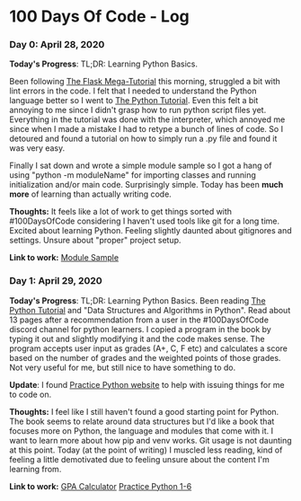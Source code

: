# 100 Days Of Code - Log

### Day 0: April 28, 2020

**Today's Progress**: TL;DR: Learning Python Basics. 

Been following [The Flask Mega-Tutorial](https://blog.miguelgrinberg.com/post/the-flask-mega-tutorial-part-i-hello-world) this morning, struggled a bit with lint errors in the code. I felt that I needed to understand the Python language better so I went to [The Python Tutorial](https://docs.python.org/3/tutorial/). Even this felt a bit annoying to me since I didn't grasp how to run python script files yet. Everything in the tutorial was done with the interpreter, which annoyed me since when I made a mistake I had to retype a bunch of lines of code. So I detoured and found a tutorial on how to simply run a .py file and found it was very easy. 

Finally I sat down and wrote a simple module sample so I got a hang of using "python -m moduleName" for importing classes and running initialization and/or main code. Surprisingly simple. Today has been **much more** of learning than actually writing code.

**Thoughts:** It feels like a lot of work to get things sorted with #100DaysOfCode considering I haven't used tools like git for a long time. Excited about learning Python. Feeling slightly daunted about gitignores and settings. Unsure about "proper" project setup.

**Link to work:** [Module Sample](https://github.com/SauceChord/learning-python/tree/master/Module%20Sample)

### Day 1: April 29, 2020

**Today's Progress**: TL;DR: Learning Python Basics. Been reading [The Python Tutorial](https://docs.python.org/3/tutorial/) and "Data Structures and Algorithms in Python". Read about 13 pages after a recommendation from a user in the #100DaysOfCode discord channel for python learners. I copied a program in the book by typing it out and slightly modifying it and the code makes sense. The program accepts user input as grades (A+, C, F etc) and calculates a score based on the number of grades and the weighted points of those grades. Not very useful for me, but still nice to have something to do.

**Update**: I found [Practice Python website](https://www.practicepython.org/) to help with issuing things for me to code on. 

**Thoughts:** I feel like I still haven't found a good starting point for Python. The book seems to relate around data structures but I'd like a book that focuses more on Python, the language and modules that come with it. I want to learn more about how pip and venv works. Git usage is not daunting at this point. Today (at the point of writing) I muscled less reading, kind of feeling a little demotivated due to feeling unsure about the content I'm learning from.

**Link to work:** [GPA Calculator](https://github.com/SauceChord/learning-python/blob/master/GPA/__main__.py)
[Practice Python 1-6](https://github.com/SauceChord/learning-python/tree/master/practicepython)
